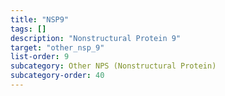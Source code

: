 ```yaml
---
title: "NSP9"
tags: []
description: "Nonstructural Protein 9"
target: "other_nsp_9"
list-order: 9
subcategory: Other NPS (Nonstructural Protein)
subcategory-order: 40
---
```


